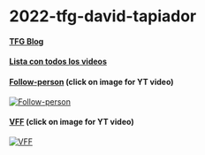 # 2022-tfg-david-tapiador
#### [TFG Blog](https://roboticslaburjc.github.io/2022-tfg-david-tapiador)
#### [Lista con todos los videos](https://www.youtube.com/playlist?list=PLwon9F3Sr9zQpPTDi3eJkz2FecCw8Dj8W)
#### [Follow-person](https://roboticslaburjc.github.io/2022-tfg-david-tapiador/blog/15th_week/) (click on image for YT video)
[![Follow-person](https://img.youtube.com/vi/IknpvAs_jAo/maxresdefault.jpg)](https://youtu.be/IknpvAs_jAo)
#### [VFF](https://roboticslaburjc.github.io/2022-tfg-david-tapiador/blog/20th_week/) (click on image for YT video)
[![VFF](https://img.youtube.com/vi/T8QXnxTxpPU/maxresdefault.jpg)](https://youtu.be/T8QXnxTxpPU)
